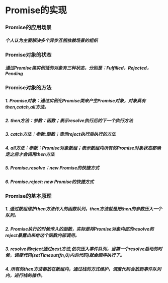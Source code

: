 # Promise的实现

### Promise的应用场景
##### 个人认为主要解决多个异步互相依赖场景的组织

### Promise对象的状态
##### 通过Promise类实例话的对象有三种状态，分别是：Fulfilled，Rejected，Pending

### Promise对象的方法
##### 1. Promise对象：通过实例化Promise类来产生Promise对象，对象具有then,catch,all方法。
##### 2. then方法：参数：函数；表示resolve执行后的下一个执行方法
##### 3. catch方法：参数:函数；表示reject执行后执行的方法
##### 4. all方法：参数：Promise对象数组；表示数组内所有的Promise对象状态都确定之后才会调用then方法
##### 5. Promise.resolve：new Promise的快捷方式
##### 6. Promise.reject:  new Promise的快捷方式

### Promise的基本原理
##### 1. 通过数组维护then方法传入的函数队列，then方法就是把then的参数压入一个队列。
##### 2. Promise执行的时候传入的函数，实际是将Promise对象内部的resolve和reject暴露出来给这个函数内部调用。
##### 3. resolve和reject通过next方法,依次压入事件队列，当第一个resolve启动的时候，调度代码(setTimeout(fn,0)内的代码)就会顺序执行了。
##### 4. 所有的then方法都放在数组内，通过栈的方式维护，调度代码会放到事件队列内，进行栈的操作。

